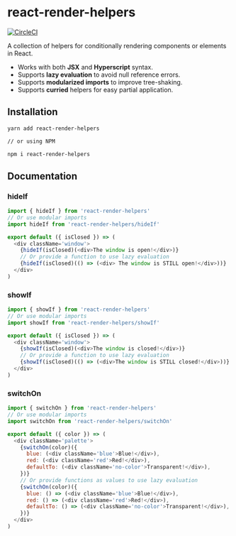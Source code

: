 # react-render-helpers

[![CircleCI](https://circleci.com/gh/jth0024/react-render-helpers/tree/master.svg?style=svg)](https://circleci.com/gh/jth0024/react-render-helpers/tree/master)

A collection of helpers for conditionally rendering components or elements in React.

- Works with both **JSX** and **Hyperscript** syntax.
- Supports **lazy evaluation** to avoid null reference errors.
- Supports **modularized imports** to improve tree-shaking.
- Supports **curried** helpers for easy partial application.


## Installation

```bash
yarn add react-render-helpers

// or using NPM

npm i react-render-helpers
```

## Documentation

### hideIf

```javascript
import { hideIf } from 'react-render-helpers'
// Or use modular imports
import hideIf from 'react-render-helpers/hideIf'

export default ({ isClosed }) => (
  <div className='window'>
    {hideIf(isClosed)(<div>The window is open!</div>)}
    // Or provide a function to use lazy evaluation
    {hideIf(isClosed)(() => (<div> The window is STILL open!</div>))}
  </div>
)
```


### showIf

```javascript
import { showIf } from 'react-render-helpers'
// Or use modular imports
import showIf from 'react-render-helpers/showIf'

export default ({ isClosed }) => (
  <div className='window'>
    {showIf(isClosed)(<div>The window is closed!</div>)}
    // Or provide a function to use lazy evaluation
    {showIf(isClosed)(() => (<div>The window is STILL closed!</div>))}
  </div>
)
```


### switchOn

```javascript
import { switchOn } from 'react-render-helpers'
// Or use modular imports
import switchOn from 'react-render-helpers/switchOn'

export default ({ color }) => (
  <div className='palette'>
    {switchOn(color)({
      blue: (<div className='blue'>Blue!</div>),
      red: (<div className='red'>Red!</div>),
      defaultTo: (<div className='no-color'>Transparent!</div>),
    })}
    // Or provide functions as values to use lazy evaluation
    {switchOn(color)({
      blue: () => (<div className='blue'>Blue!</div>),
      red: () => (<div className='red'>Red!</div>),
      defaultTo: () => (<div className='no-color'>Transparent!</div>),
    })}
  </div>
)
```

